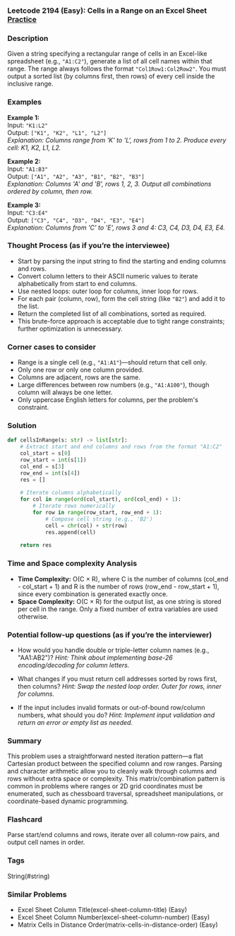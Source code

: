 ### Leetcode 2194 (Easy): Cells in a Range on an Excel Sheet [Practice](https://leetcode.com/problems/cells-in-a-range-on-an-excel-sheet)

### Description  
Given a string specifying a rectangular range of cells in an Excel-like spreadsheet (e.g., `"A1:C2"`), generate a list of all cell names within that range. The range always follows the format `"Col1Row1:Col2Row2"`. You must output a sorted list (by columns first, then rows) of every cell inside the inclusive range.

### Examples  

**Example 1:**  
Input: `"K1:L2"`  
Output: `["K1", "K2", "L1", "L2"]`  
*Explanation: Columns range from 'K' to 'L', rows from 1 to 2. Produce every cell: K1, K2, L1, L2.*

**Example 2:**  
Input: `"A1:B3"`  
Output: `["A1", "A2", "A3", "B1", "B2", "B3"]`  
*Explanation: Columns 'A' and 'B', rows 1, 2, 3. Output all combinations ordered by column, then row.*

**Example 3:**  
Input: `"C3:E4"`  
Output: `["C3", "C4", "D3", "D4", "E3", "E4"]`  
*Explanation: Columns from 'C' to 'E', rows 3 and 4: C3, C4, D3, D4, E3, E4.*

### Thought Process (as if you’re the interviewee)  
- Start by parsing the input string to find the starting and ending columns and rows.
- Convert column letters to their ASCII numeric values to iterate alphabetically from start to end columns.
- Use nested loops: outer loop for columns, inner loop for rows.
- For each pair (column, row), form the cell string (like `"B2"`) and add it to the list.
- Return the completed list of all combinations, sorted as required.
- This brute-force approach is acceptable due to tight range constraints; further optimization is unnecessary.

### Corner cases to consider  
- Range is a single cell (e.g., `"A1:A1"`)—should return that cell only.
- Only one row or only one column provided.
- Columns are adjacent, rows are the same.
- Large differences between row numbers (e.g., `"A1:A100"`), though column will always be one letter.
- Only uppercase English letters for columns, per the problem's constraint.

### Solution

```python
def cellsInRange(s: str) -> list[str]:
    # Extract start and end columns and rows from the format "A1:C2"
    col_start = s[0]
    row_start = int(s[1])
    col_end = s[3]
    row_end = int(s[4])
    res = []
    
    # Iterate columns alphabetically
    for col in range(ord(col_start), ord(col_end) + 1):
        # Iterate rows numerically
        for row in range(row_start, row_end + 1):
            # Compose cell string (e.g., 'B2')
            cell = chr(col) + str(row)
            res.append(cell)
    
    return res
```

### Time and Space complexity Analysis  

- **Time Complexity:** O(C × R), where C is the number of columns (col_end - col_start + 1) and R is the number of rows (row_end - row_start + 1), since every combination is generated exactly once.
- **Space Complexity:** O(C × R) for the output list, as one string is stored per cell in the range. Only a fixed number of extra variables are used otherwise.

### Potential follow-up questions (as if you’re the interviewer)  

- How would you handle double or triple-letter column names (e.g., "AA1:AB2")?
  *Hint: Think about implementing base-26 encoding/decoding for column letters.*
  
- What changes if you must return cell addresses sorted by rows first, then columns?
  *Hint: Swap the nested loop order. Outer for rows, inner for columns.*
  
- If the input includes invalid formats or out-of-bound row/column numbers, what should you do?
  *Hint: Implement input validation and return an error or empty list as needed.*

### Summary
This problem uses a straightforward nested iteration pattern—a flat Cartesian product between the specified column and row ranges. Parsing and character arithmetic allow you to cleanly walk through columns and rows without extra space or complexity. This matrix/combination pattern is common in problems where ranges or 2D grid coordinates must be enumerated, such as chessboard traversal, spreadsheet manipulations, or coordinate-based dynamic programming.


### Flashcard
Parse start/end columns and rows, iterate over all column-row pairs, and output cell names in order.

### Tags
String(#string)

### Similar Problems
- Excel Sheet Column Title(excel-sheet-column-title) (Easy)
- Excel Sheet Column Number(excel-sheet-column-number) (Easy)
- Matrix Cells in Distance Order(matrix-cells-in-distance-order) (Easy)